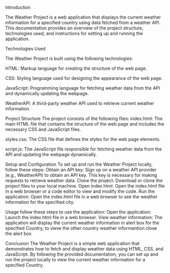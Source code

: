 
Introduction

The Weather Project is a web application that displays the current weather information for a specified country using data fetched from a weather API. This documentation provides an overview of the project structure, technologies used, and instructions for setting up and running the application.


Technologies Used

The Weather Project is built using the following technologies:

HTML: Markup language for creating the structure of the web page.

CSS: Styling language used for designing the appearance of the web page.

JavaScript: Programming language for fetching weather data from the API and dynamically updating the webpage.

WeatherAPI: A third-party weather API used to retrieve current weather information. 


Project Structure
The project consists of the following files:
index.html: The main HTML file that contains the structure of the web page and includes the necessary CSS and JavaScript files.

styles.css: The CSS file that defines the styles for the web page elements.

script.js: The JavaScript file responsible for fetching weather data from the API and updating the webpage dynamically. 


Setup and Configuration
To set up and run the Weather Project locally, follow these steps:
Obtain an API key: Sign up on a weather API provider (e.g., WeatherAPI) to obtain an API key. This key is necessary for making requests to retrieve weather data.
Clone the project: Download or clone the project files to your local machine.
Open index.html: Open the index.html file in a web browser or a code editor to view and modify the code.
Run the application: Open the index.html file in a web browser to see the weather information for the specified city.


Usage
follow these steps to use the application:
Open the application: Launch the index.html file in a web browser.
View weather information: The application will display the current weather information in alert box for the specified Country, to vieve the other country weather informantion close the alert box


Conclusion
The Weather Project is a simple web application that demonstrates how to fetch and display weather data using HTML, CSS, and JavaScript. By following the provided documentation, you can set up and run the project locally to view the current weather information for a specified Country. 
